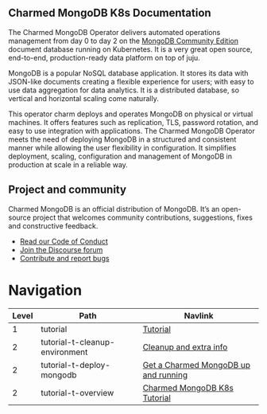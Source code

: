 ## Charmed MongoDB K8s Documentation 

The Charmed MongoDB Operator delivers automated operations management from day 0 to day 2 on the [MongoDB Community Edition](https://github.com/mongodb/mongo) document database running on Kubernetes. It is a very great open source, end-to-end, production-ready data platform on top of juju.

MongoDB is a popular NoSQL database application. It stores its data with JSON-like documents creating a flexible experience for users; with easy to use data aggregation for data analytics. It is a distributed database, so vertical and horizontal scaling come naturally.

This operator charm deploys and operates MongoDB on physical or virtual machines. It offers features such as replication, TLS, password rotation, and easy to use integration with applications. The Charmed MongoDB Operator meets the need of deploying MongoDB in a structured and consistent manner while allowing the user flexibility in configuration. It simplifies deployment, scaling, configuration and management of MongoDB in production at scale in a reliable way.

## Project and community

Charmed MongoDB is an official distribution of MongoDB. It’s an open-source project that welcomes community contributions, suggestions, fixes and constructive feedback.
- [Read our Code of Conduct](https://ubuntu.com/community/code-of-conduct)
- [Join the Discourse forum](https://discourse.charmhub.io/tag/mongodb)
- [Contribute and report bugs](https://github.com/canonical/mongodb-k8s-operator)
# Navigation

| Level | Path | Navlink |
| -- | -- | -- |
| 1 | tutorial | [Tutorial]() |
| 2 | tutorial-t-cleanup-environment | [Cleanup and extra info](/t/mongodb-docs-cleanup-and-extra-info/10263) |
| 2 | tutorial-t-deploy-mongodb | [Get a Charmed MongoDB up and running](/t/mongodb-docs-get-a-charmed-mongodb-up-and-running/10262) |
| 2 | tutorial-t-overview | [Charmed MongoDB K8s Tutorial](/t/charmed-mongodb-k8s-tutorial-overview/9730) |